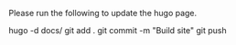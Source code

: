 Please run the following to update the hugo page.

hugo -d docs/
git add .
git commit -m "Build site"
git push
